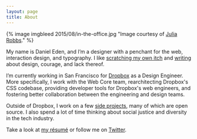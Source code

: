```yaml
---
layout: page
title: About
---
```


{% image imgbleed 2015/08/in-the-office.jpg "Image courtesy of [Julia Robbs](http://juliarobbs.com 'Julia Robbs’  website')." %}

My name is Daniel Eden, and I’m a designer with a penchant for the web,
interaction design, and typography. I like [scratching my own itch](/portfolio
"Daniel Eden’s portfolio") and [writing](/blog "Daniel Eden’s blog") about
design, courage, and lack thereof.

I’m currently working in San Francisco for [Dropbox](http://dropbox.com
"Dropbox") as a Design Engineer. More specifically, I work with the Web Core
team, rearchitecting Dropbox's CSS codebase, providing developer tools for
Dropbox's web engineers, and fostering better collaboration between the
engineering and design teams.

Outside of Dropbox, I work on a few
[side projects](/portfolio "Daniel Eden’s portfolio"), many of which are open
source. I also spend a lot of time thinking about social justice and diversity
in the tech industry.

Take a look at
[my résumé](https://www.dropbox.com/s/kq431p4ey1b1ayu/R%C3%A9sum%C3%A9.pdf
"Daniel Eden’s résumé") or follow me on [Twitter](http://twitter.com/_dte
"Daniel Eden on Twitter").
